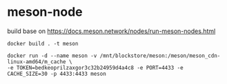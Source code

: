 # meson-node

build base on https://docs.meson.network/nodes/run-meson-nodes.html

    docker build . -t meson
    
    docker run -d --name meson -v /mnt/blockstore/meson:/meson/meson_cdn-linux-amd64/m_cache \
    -e TOKEN=bedkeoprilzaxgor3c32b24959d4a4c8 -e PORT=4433 -e CACHE_SIZE=30 -p 4433:4433 meson 

